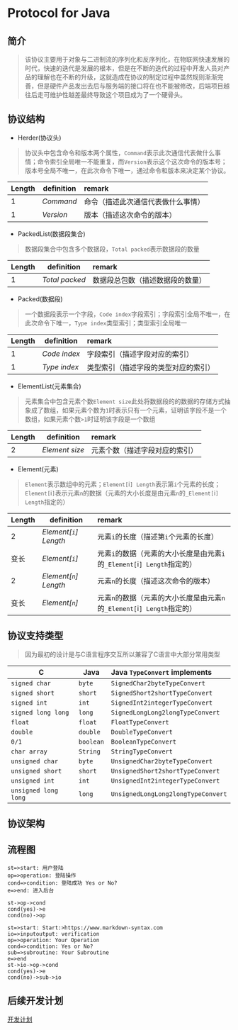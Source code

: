 # Protocol for Java
## 简介
> 该协议主要用于对象与二进制流的序列化和反序列化，在物联网快速发展的时代，快速的迭代是发展的根本，但是在不断的迭代的过程中开发人员对产品的理解也在不断的升级，这就造成在协议的制定过程中虽然规则渐渐完善，但是硬件产品发出去后与服务端的接口将在也不能被修改，后端项目越往后走可维护性越差最终导致这个项目成为了一个硬骨头。

## 协议结构

- Herder(协议头)
> 协议头中包含命令和版本两个属性，`Command`表示此次通信代表做什么事情；命令索引全局唯一不能重复，而`Version`表示这个这次命令的版本号；版本号全局不唯一，在此次命令下唯一，通过命令和版本来决定某个协议。

|Length|definition|remark|
|----|-----|:-----|
|1|_Command_|命令（描述此次通信代表做什么事情）|
|1|_Version_|版本（描述这次命令的版本）|

 - PackedList(数据段集合)
> 数据段集合中包含多个数据段，`Total packed`表示数据段的数量

|Length|definition|remark|
|----|-----|:-----|
|1|_Total packed_|数据段总包数（描述数据段的数量）|
 
 - Packed(数据段) 
> 一个数据段表示一个字段，`Code index`字段索引；字段索引全局不唯一，在此次命令下唯一，`Type index`类型索引；类型索引全局唯一

|Length|definition|remark|
|----|-----|:-----|
|1|_Code index_|字段索引（描述字段对应的索引）|
|1|_Type index_|类型索引（描述字段的类型对应的索引）|

- ElementList(元素集合)  
> 元素集合中包含元素个数`Element size`此处将数据段的的数据的存储方式抽象成了数组，如果元素个数为`1`时表示只有一个元素，证明该字段不是一个数组，如果元素个数`>1`时证明该字段是一个数组

|Length|definition|remark|
|----|-----|:-----|
|2|_Element size_|元素个数（描述字段对应的索引）|

- Element(元素)
> `Element`表示数组中的元素；`Element[`i`] Length`表示第`i`个元素的长度；`Element[`i`]`表示元素`n`的数据（元素的大小长度是由元素`n`的`_Element[`i`] Length`指定的）

|Length|definition|remark|
|----|-----|:-----|
|2|_Element[`i`] Length_|元素`i`的长度（描述第`i`个元素的长度）| 
|变长|_Element[`i`]_|元素`i`的数据（元素的大小长度是由元素`i`的`_Element[`i`] Length`指定的）| 
|2|_Element[`n`] Length_|元素`n`的长度（描述这次命令的版本）| 
|变长|_Element[`n`]_|元素`n`的数据（元素的大小长度是由元素`n`的`_Element[`i`] Length`指定的）| 

## 协议支持类型
>因为最初的设计是与C语言程序交互所以兼容了C语言中大部分常用类型

|C|Java|Java `TypeConvert` implements|
|----|-----|:-----|
|`signed char`|`byte`|`SignedChar2byteTypeConvert`| 
|`signed short`|`short`|`SignedShort2shortTypeConvert`| 
|`signed int`|`int`|`SignedInt2integerTypeConvert`| 
|`signed long long`|`long`|`SignedLongLong2longTypeConvert`| 
|`float`|`float`|`FloatTypeConvert`| 
|`double`|`double`|`DoubleTypeConvert`| 
|`0/1`|`boolean`|`BooleanTypeConvert`| 
|`char array`|`String`|`StringTypeConvert`| 
|`unsigned char`|`byte`|`UnsignedChar2byteTypeConvert`| 
|`unsigned short`|`short`|`UnsignedShort2shortTypeConvert`| 
|`unsigned int`|`int`|`UnsignedInt2integerTypeConvert`| 
|`unsigned long long`|`long`|`UnsignedLongLong2longTypeConvert`| 

## 协议架构

## 流程图
```flow
st=>start: 用户登陆
op=>operation: 登陆操作
cond=>condition: 登陆成功 Yes or No?
e=>end: 进入后台

st->op->cond
cond(yes)->e
cond(no)->op
```
```flow
st=>start: Start:>https://www.markdown-syntax.com
io=>inputoutput: verification
op=>operation: Your Operation
cond=>condition: Yes or No?
sub=>subroutine: Your Subroutine
e=>end
st->io->op->cond
cond(yes)->e
cond(no)->sub->io
```
## 后续开发计划
[开发计划](/DEVELOPMENT_PLAN.md)